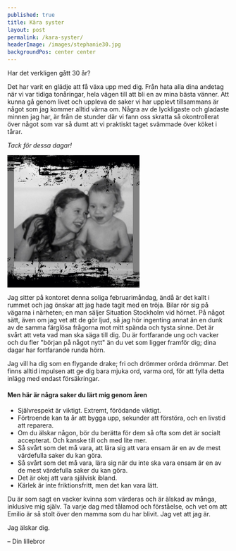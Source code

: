 ```yaml
---
published: true
title: Kära syster
layout: post
permalink: /kara-syster/
headerImage: /images/stephanie30.jpg
backgroundPos: center center
---
```


<p class="lead">Har det verkligen gått 30 år?</p>

Det har varit en glädje att få växa upp med dig. Från hata alla dina andetag när vi var tidiga tonåringar, hela vägen till att bli en av mina bästa vänner. Att kunna gå genom livet och uppleva de saker vi har upplevt tillsammans är något som jag kommer alltid värna om. Några av de lyckligaste och gladaste minnen jag har, är från de stunder där vi fann oss skratta så okontrollerat över något som var så dumt att vi praktiskt taget svämmade över köket i tårar.

*Tack för dessa dagar!*

<img src="/images/stephanie30_2.jpg" class="alignright" style="max-width: 300px; height: auto; display: block;">

Jag sitter på kontoret denna soliga februarimåndag, ändå är det kallt i rummet och jag önskar att jag hade tagit med en tröja. Bilar rör sig på vägarna i närheten; en man säljer Situation Stockholm vid hörnet. På något sätt, även om jag vet att de gör ljud, så jag hör ingenting annat än en dunk av de samma färglösa frågorna mot mitt spända och tysta sinne. Det är svårt att veta vad man ska säga till dig. Du är fortfarande ung och vacker och du fler "början på något nytt" än du vet som ligger framför dig; dina dagar har fortfarande runda hörn.

Jag vill ha dig som en flygande drake; fri och drömmer orörda drömmar. Det finns alltid impulsen att ge dig bara mjuka ord, varma ord, för att fylla detta inlägg med endast försäkringar.

#### Men här är några saker du lärt mig genom åren

* Självrespekt är viktigt. Extremt, förödande viktigt.
* Förtroende kan ta år att bygga upp, sekunder att förstöra, och en livstid att reparera.
* Om du älskar någon, bör du berätta för dem så ofta som det är socialt accepterat. Och kanske till och med lite mer.
* Så svårt som det må vara, att lära sig att vara ensam är en av de mest värdefulla saker du kan göra.
* Så svårt som det må vara, lära sig när du inte ska vara ensam är en av de mest värdefulla saker du kan göra.
* Det är okej att vara självisk ibland.
* Kärlek är inte friktionsfritt, men det kan vara lätt.

Du är som sagt en vacker kvinna som värderas och är älskad av många, inklusive mig själv. Ta varje dag med tålamod och förståelse, och vet om att Emilio är så stolt över den mamma som du har blivit. Jag vet att jag är.

Jag älskar dig.

– Din lillebror
